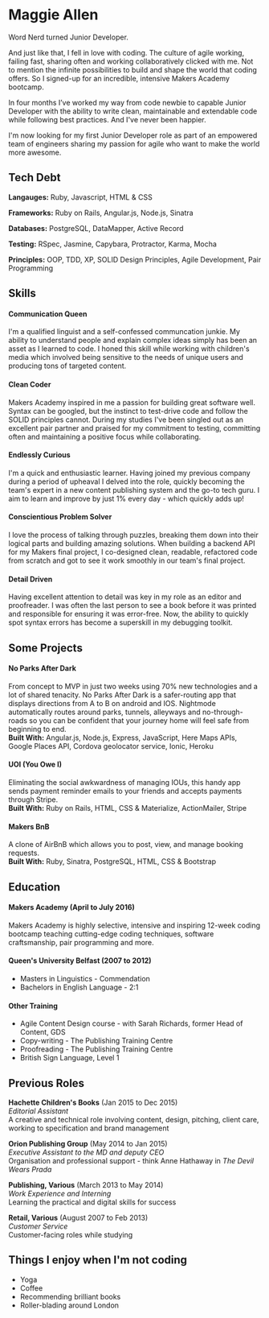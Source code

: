 # Maggie Allen

Word Nerd turned Junior Developer.

And just like that, I fell in love with coding. The culture of agile working, failing fast, sharing often and working collaboratively clicked with me. Not to mention the infinite possibilities to build and shape the world that coding offers. So I signed-up for an incredible, intensive Makers Academy bootcamp.

In four months I’ve worked my way from code newbie to capable Junior Developer with the ability to write
clean, maintainable and extendable code while following best practices. And I've never been happier.

I'm now looking for my first Junior Developer role as part of an empowered team of engineers sharing my passion for agile who want to make the world more awesome.

## Tech Debt

**Langauges:**
Ruby, Javascript, HTML & CSS

**Frameworks:**
Ruby on Rails, Angular.js, Node.js, Sinatra

**Databases:**
PostgreSQL, DataMapper, Active Record

**Testing:**
RSpec, Jasmine, Capybara, Protractor, Karma, Mocha

**Principles:**
OOP, TDD, XP, SOLID Design Principles, Agile Development, Pair Programming

## Skills

#### Communication Queen

I'm a qualified linguist and a self-confessed communcation junkie. My ability to understand people and explain complex ideas simply has been an asset as I learned to code. I honed this skill while working with children's media which involved being sensitive to the needs of unique users and producing tons of targeted content.

#### Clean Coder

Makers Academy inspired in me a passion for building great software well. Syntax can be googled, but the instinct to test-drive code and follow the SOLID principles cannot. During my studies I've been singled out as an excellent pair partner and praised for my commitment to testing, committing often and maintaining a positive focus while collaborating.

#### Endlessly Curious

I'm a quick and enthusiastic learner. Having joined my previous company during a period of upheaval I delved into the role, quickly becoming the team's expert in a new content publishing system and the go-to tech guru. I aim to learn and improve by just 1% every day - which quickly adds up!

#### Conscientious Problem Solver

I love the process of talking through puzzles, breaking them down into their logical parts and building amazing solutions. When building a backend API for my Makers final project, I co-designed clean, readable, refactored code from scratch and got to see it work smoothly in our team's final project.

#### Detail Driven

Having excellent attention to detail was key in my role as an editor and proofreader. I was often the last person to see a book before it was printed and responsible for ensuring it was error-free. Now, the ability to quickly spot syntax errors has become a superskill in my debugging toolkit.

## Some Projects

#### No Parks After Dark

From concept to MVP in just two weeks using 70% new technologies and a lot of shared tenacity. No Parks After Dark is a safer-routing app that displays directions from A to B on android and IOS. Nightmode automatically routes around parks, tunnels, alleyways and no-through-roads so you can be confident that your journey home will feel safe from beginning to end.  
**Built With:** Angular.js, Node.js, Express, JavaScript, Here Maps APIs, Google Places API, Cordova geolocator service, Ionic, Heroku

#### UOI (You Owe I)

Eliminating the social awkwardness of managing IOUs, this handy app sends payment reminder emails to your friends and accepts payments through Stripe.  
**Built With:** Ruby on Rails, HTML, CSS & Materialize, ActionMailer, Stripe

#### Makers BnB

A clone of AirBnB which allows you to post, view, and manage booking requests.  
**Built With:** Ruby, Sinatra, PostgreSQL, HTML, CSS & Bootstrap

## Education

#### Makers Academy (April to July 2016)

Makers Academy is highly selective, intensive and inspiring 12-week coding bootcamp teaching cutting-edge coding techniques, software craftsmanship, pair programming and more.

#### Queen's University Belfast (2007 to 2012)

- Masters in Linguistics - Commendation
- Bachelors in English Language - 2:1

#### Other Training

- Agile Content Design course - with Sarah Richards, former Head of Content, GDS
- Copy-writing - The Publishing Training Centre
- Proofreading - The Publishing Training Centre
- British Sign Language, Level 1

## Previous Roles

**Hachette Children's Books** (Jan 2015 to Dec 2015)   
*Editorial Assistant*  
A creative and technical role involving content, design, pitching, client care, working to specification and brand management

**Orion Publishing Group** (May 2014 to Jan 2015)    
*Executive Assistant to the MD and deputy CEO*  
Organisation and professional support - think Anne Hathaway in *The Devil Wears Prada*

**Publishing, Various** (March 2013 to May 2014)   
*Work Experience and Interning*  
Learning the practical and digital skills for success

**Retail, Various** (August 2007 to Feb 2013)   
*Customer Service*  
Customer-facing roles while studying

## Things I enjoy when I'm not coding

- Yoga
- Coffee
- Recommending brilliant books
- Roller-blading around London

